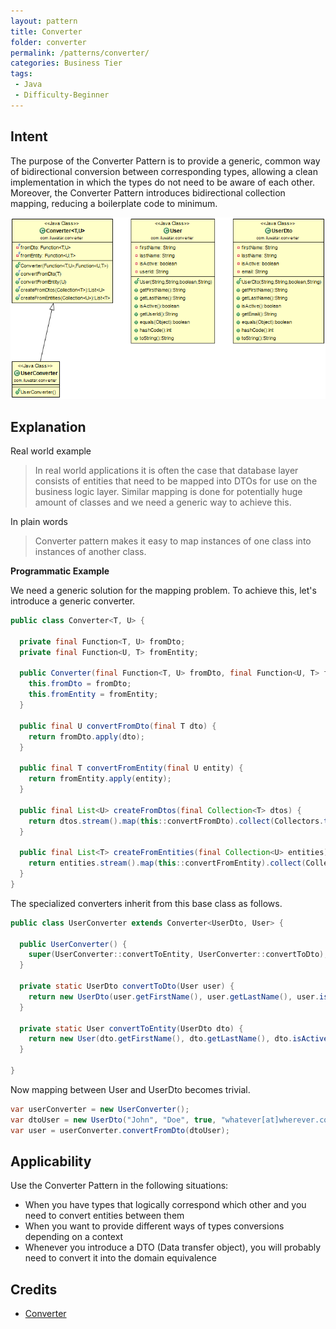 ```yaml
---
layout: pattern
title: Converter
folder: converter
permalink: /patterns/converter/
categories: Business Tier
tags:
 - Java
 - Difficulty-Beginner
---
```


## Intent
The purpose of the Converter Pattern is to provide a generic, common way of bidirectional
conversion between corresponding types, allowing a clean implementation in which the types do not
need to be aware of each other. Moreover, the Converter Pattern introduces bidirectional collection
mapping, reducing a boilerplate code to minimum.

![alt text](./etc/converter.png "Converter Pattern")

## Explanation

Real world example

> In real world applications it is often the case that database layer consists of entities that need to be mapped into DTOs for use on the business logic layer. Similar mapping is done for potentially huge amount of classes and we need a generic way to achieve this.

In plain words

> Converter pattern makes it easy to map instances of one class into instances of another class.

**Programmatic Example**

We need a generic solution for the mapping problem. To achieve this, let's introduce a generic converter.

```java
public class Converter<T, U> {

  private final Function<T, U> fromDto;
  private final Function<U, T> fromEntity;

  public Converter(final Function<T, U> fromDto, final Function<U, T> fromEntity) {
    this.fromDto = fromDto;
    this.fromEntity = fromEntity;
  }

  public final U convertFromDto(final T dto) {
    return fromDto.apply(dto);
  }

  public final T convertFromEntity(final U entity) {
    return fromEntity.apply(entity);
  }

  public final List<U> createFromDtos(final Collection<T> dtos) {
    return dtos.stream().map(this::convertFromDto).collect(Collectors.toList());
  }

  public final List<T> createFromEntities(final Collection<U> entities) {
    return entities.stream().map(this::convertFromEntity).collect(Collectors.toList());
  }
}
```

The specialized converters inherit from this base class as follows.

```java
public class UserConverter extends Converter<UserDto, User> {

  public UserConverter() {
    super(UserConverter::convertToEntity, UserConverter::convertToDto);
  }

  private static UserDto convertToDto(User user) {
    return new UserDto(user.getFirstName(), user.getLastName(), user.isActive(), user.getUserId());
  }

  private static User convertToEntity(UserDto dto) {
    return new User(dto.getFirstName(), dto.getLastName(), dto.isActive(), dto.getEmail());
  }

}
```

Now mapping between User and UserDto becomes trivial.

```java
var userConverter = new UserConverter();
var dtoUser = new UserDto("John", "Doe", true, "whatever[at]wherever.com");
var user = userConverter.convertFromDto(dtoUser);
```

## Applicability
Use the Converter Pattern in the following situations:

* When you have types that logically correspond which other and you need to convert entities between them
* When you want to provide different ways of types conversions depending on a context
* Whenever you introduce a DTO (Data transfer object), you will probably need to convert it into the domain equivalence

## Credits

* [Converter](http://www.xsolve.pl/blog/converter-pattern-in-java-8/)
